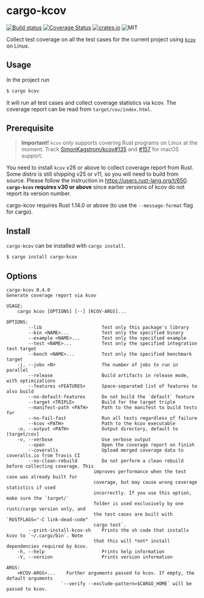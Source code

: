 cargo-kcov
==========

[![Build status](https://travis-ci.org/kennytm/cargo-kcov.svg?branch=master)](https://travis-ci.org/kennytm/cargo-kcov)
[![Coverage Status](https://coveralls.io/repos/github/kennytm/cargo-kcov/badge.svg?branch=master)](https://coveralls.io/github/kennytm/cargo-kcov?branch=master)
[![crates.io](http://meritbadge.herokuapp.com/cargo-kcov)](https://crates.io/crates/cargo-kcov)
![MIT](https://img.shields.io/badge/license-MIT-blue.svg)

Collect test coverage on all the test cases for the current project using
[`kcov`](https://simonkagstrom.github.io/kcov/) on Linux.

Usage
-----

In the project run

```sh
$ cargo kcov
```

It will run all test cases and collect coverage statistics via kcov. The coverage report can be read
from `target/cov/index.html`.

Prerequisite
------------

> **Important!** `kcov` only supports covering Rust programs on Linux at the moment. Track
> [SimonKagstrom/kcov#135](https://github.com/SimonKagstrom/kcov/issues/135) and
> [#157](https://github.com/SimonKagstrom/kcov/issues/157) for macOS support.

You need to install `kcov` v26 or above to collect coverage report from Rust. Some distro is still
shipping v25 or v11, so you will need to build from source.
Please follow the instruction in <https://users.rust-lang.org/t/650>. **`cargo-kcov` requires v30 or
above** since earlier versions of kcov do not report its version number.

cargo-kcov requires Rust 1.14.0 or above (to use the `--message-format` flag for cargo).

Install
-------

`cargo-kcov` can be installed with `cargo install`.

```sh
$ cargo install cargo-kcov
```

Options
-------

    cargo-kcov 0.4.0
    Generate coverage report via kcov

    USAGE:
        cargo kcov [OPTIONS] [--] [KCOV-ARGS]...

    OPTIONS:
            --lib                      Test only this package's library
            --bin <NAME>...            Test only the specified binary
            --example <NAME>...        Test only the specified example
            --test <NAME>...           Test only the specified integration test target
            --bench <NAME>...          Test only the specified benchmark target
        -j, --jobs <N>                 The number of jobs to run in parallel
            --release                  Build artifacts in release mode, with optimizations
            --features <FEATURES>      Space-separated list of features to also build
            --no-default-features      Do not build the `default` feature
            --target <TRIPLE>          Build for the target triple
            --manifest-path <PATH>     Path to the manifest to build tests for
            --no-fail-fast             Run all tests regardless of failure
            --kcov <PATH>              Path to the kcov executable
        -o, --output <PATH>            Output directory, default to [target/cov]
        -v, --verbose                  Use verbose output
            --open                     Open the coverage report on finish
            --coveralls                Upload merged coverage data to coveralls.io from Travis CI
            --no-clean-rebuild         Do not perform a clean rebuild before collecting coverage. This
                                    improves performance when the test case was already built for
                                    coverage, but may cause wrong coverage statistics if used
                                    incorrectly. If you use this option, make sure the `target/`
                                    folder is used exclusively by one rustc/cargo version only, and
                                    the test cases are built with `RUSTFLAGS="-C link-dead-code"
                                    cargo test`.
            --print-install-kcov-sh    Prints the sh code that installs kcov to `~/.cargo/bin`. Note
                                    that this will *not* install dependencies required by kcov.
        -h, --help                     Prints help information
        -V, --version                  Prints version information

    ARGS:
        <KCOV-ARGS>...    Further arguments passed to kcov. If empty, the default arguments
                        `--verify --exclude-pattern=$CARGO_HOME` will be passed to kcov.
